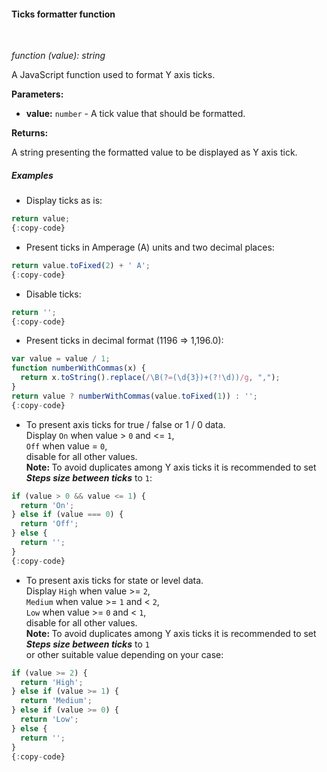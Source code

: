 #### Ticks formatter function

<div class="divider"></div>
<br/>

*function (value): string*

A JavaScript function used to format Y axis ticks.

**Parameters:**

<ul>
  <li><b>value:</b> <code>number</code> - A tick value that should be formatted.
  </li>
</ul>

**Returns:**

A string presenting the formatted value to be displayed as Y axis tick.

<div class="divider"></div>

##### Examples

* Display ticks as is:

```javascript
return value;
{:copy-code}
```

* Present ticks in Amperage (A) units and two decimal places:

```javascript
return value.toFixed(2) + ' A';
{:copy-code}
```

* Disable ticks:

```javascript
return '';
{:copy-code}
```

* Present ticks in decimal format (1196 => 1,196.0):

```javascript
var value = value / 1;
function numberWithCommas(x) {
  return x.toString().replace(/\B(?=(\d{3})+(?!\d))/g, ",");
}
return value ? numberWithCommas(value.toFixed(1)) : '';
{:copy-code}
```

<ul>
<li>
To present axis ticks for true / false or 1 / 0 data.<br> 
Display <code>On</code> when value > <code>0</code> and <= <code>1</code>,<br>
<code>Off</code> when value = <code>0</code>,<br>
disable for all other values.<br>
<strong>Note: </strong> To avoid duplicates among Y axis ticks it is recommended to set <strong><i>Steps size between ticks</i></strong> to <code>1</code>:
</li>
</ul>

```javascript
if (value > 0 && value <= 1) {
  return 'On';
} else if (value === 0) {
  return 'Off';
} else {
  return '';
}
{:copy-code}
```

<ul>
<li>
To present axis ticks for state or level data.<br> 
Display <code>High</code> when value >= <code>2</code>,<br>
<code>Medium</code> when value >= <code>1</code> and < <code>2</code>,<br>
<code>Low</code> when value >= <code>0</code> and < <code>1</code>,<br>
disable for all other values.<br>
<strong>Note: </strong> To avoid duplicates among Y axis ticks it is recommended to set <strong><i>Steps size between ticks</i></strong> to <code>1</code><br>
or other suitable value depending on your case:
</li>
</ul>

```javascript
if (value >= 2) {
  return 'High';
} else if (value >= 1) {
  return 'Medium';
} else if (value >= 0) {
  return 'Low';
} else {
  return '';
}
{:copy-code}
```

<br>
<br>
